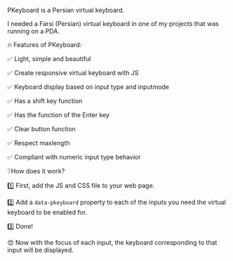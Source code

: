 PKeyboard is a Persian virtual keyboard.

I needed a Farsi (Persian) virtual keyboard in one of my projects that was running on a PDA.



🔥 Features of PKeyboard:

  ✅ Light, simple and beautiful
  
  ✅ Create responsive virtual keyboard with JS
  
  ✅ Keyboard display based on input type and inputmode
  
  ✅ Has a shift key function
  
  ✅ Has the function of the Enter key
  
  ✅ Clear button function
  
  ✅ Respect maxlength
  
  ✅ Compliant with numeric input type behavior

  



❔How does it work?

1️⃣ First, add the JS and CSS file to your web page.

2️⃣ Add a `data-pkeyboard` property to each of the inputs you need the virtual keyboard to be enabled for.

3️⃣ Done!



😍 Now with the focus of each input, the keyboard corresponding to that input will be displayed.
